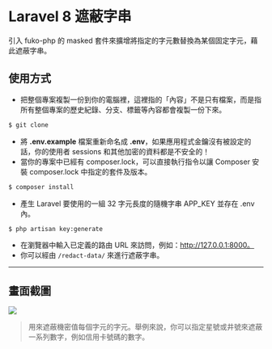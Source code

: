 # Laravel 8 遮蔽字串

引入 fuko-php 的 masked 套件來擴增將指定的字元數替換為某個固定字元，藉此遮蔽字串。

## 使用方式
- 把整個專案複製一份到你的電腦裡，這裡指的「內容」不是只有檔案，而是指所有整個專案的歷史紀錄、分支、標籤等內容都會複製一份下來。
```sh
$ git clone
```
- 將 __.env.example__ 檔案重新命名成 __.env__，如果應用程式金鑰沒有被設定的話，你的使用者 sessions 和其他加密的資料都是不安全的！
- 當你的專案中已經有 composer.lock，可以直接執行指令以讓 Composer 安裝 composer.lock 中指定的套件及版本。
```sh
$ composer install
```
- 產⽣ Laravel 要使用的一組 32 字元長度的隨機字串 APP_KEY 並存在 .env 內。
```sh
$ php artisan key:generate
```
- 在瀏覽器中輸入已定義的路由 URL 來訪問，例如：http://127.0.0.1:8000。
- 你可以經由 `/redact-data/` 來進行遮蔽字串。

----
## 畫面截圖
![](https://i.imgur.com/yZmnXQF.png)
> 用來遮蔽機密值每個字元的字元。舉例來說，你可以指定星號或井號來遮蔽一系列數字，例如信用卡號碼的數字。